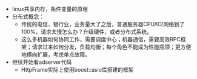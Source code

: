 - linux共享内存，条件变量的原理
- 分布式概念：
  - 传统的电信、银行业，业务量大了之后，普通服务器CPU/IO/网络到了100%，请求太慢怎么办？升级硬件，或者分布式系统。
  - 这么多机器如何协同工作，需要调度中心；机器通信，需要高效RPC框架；请求过来如何分发，负载均衡；每个角色不能成为性能瓶颈；更方便地横向扩展，考虑单点故障。
- 继续开始看adserver代码
  - HttpFrame实际上使用boost::asio库搭建的框架